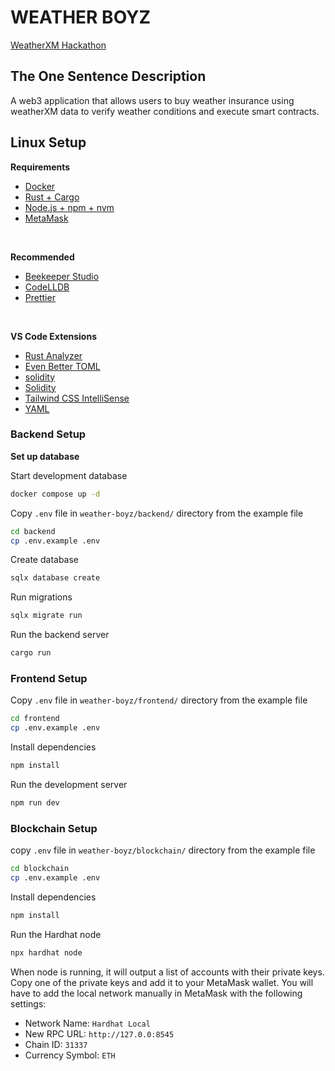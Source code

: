 # WEATHER BOYZ

[WeatherXM Hackathon](https://plgenesis.devspot.app/en?activeTab=overview&challenge=weather-xm)

## The One Sentence Description

A web3 application that allows users to buy weather insurance using weatherXM data to verify weather conditions and execute smart contracts.

## Linux Setup

**Requirements**

- [Docker](https://docs.docker.com/desktop/setup/install/linux/)
- [Rust + Cargo](https://www.rust-lang.org/tools/install)
- [Node.js + npm + nvm](https://nodejs.org/en/download)
- [MetaMask](https://chromewebstore.google.com/detail/metamask/nkbihfbeogaeaoehlefnkodbefgpgknn?hl=en&pli=1)

<br>

**Recommended**

- [Beekeeper Studio](https://www.beekeeperstudio.io/get)
- [CodeLLDB](https://marketplace.visualstudio.com/items?itemName=vadimcn.vscode-lldb)
- [Prettier](https://marketplace.visualstudio.com/items?itemName=esbenp.prettier-vscode)

<br>

**VS Code Extensions**

- [Rust Analyzer](https://marketplace.visualstudio.com/items?itemName=rust-lang.rust-analyzer)
- [Even Better TOML](https://marketplace.visualstudio.com/items?itemName=tamasfe.even-better-toml)
- [solidity](https://marketplace.visualstudio.com/items?itemName=JuanBlanco.solidity)
- [Solidity](https://marketplace.visualstudio.com/items?itemName=NomicFoundation.hardhat-solidity)
- [Tailwind CSS IntelliSense](https://marketplace.visualstudio.com/items?itemName=bradlc.vscode-tailwindcss)
- [YAML](https://marketplace.visualstudio.com/items?itemName=redhat.vscode-yaml)

### Backend Setup

**Set up database**

Start development database

```bash
docker compose up -d
```

Copy `.env` file in `weather-boyz/backend/` directory from the example file

```bash
cd backend
cp .env.example .env
```

Create database

```bash
sqlx database create
```

Run migrations

```bash
sqlx migrate run
```

Run the backend server

```bash
cargo run
```

### Frontend Setup

Copy `.env` file in `weather-boyz/frontend/` directory from the example file

```bash
cd frontend
cp .env.example .env
```

Install dependencies

```bash
npm install
```

Run the development server

```bash
npm run dev
```

### Blockchain Setup

copy `.env` file in `weather-boyz/blockchain/` directory from the example file

```bash
cd blockchain
cp .env.example .env
```

Install dependencies

```bash
npm install
```

Run the Hardhat node

```bash
npx hardhat node
```

When node is running, it will output a list of accounts with their private keys. Copy one of the private keys and add it to your MetaMask wallet. You will have to add the local network manually in MetaMask with the following settings:

- Network Name: `Hardhat Local`
- New RPC URL: `http://127.0.0:8545`
- Chain ID: `31337`
- Currency Symbol: `ETH`
